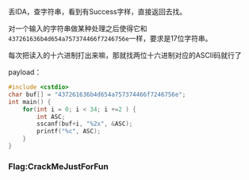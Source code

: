 丢IDA，查字符串，看到有Success字样，直接返回去找。

对一个输入的字符串做某种处理之后使得它和`437261636b4d654a757374466f7246756e`一样，要求是17位字符串。

每次把读入的十六进制打出来嘛，那就找两位十六进制对应的ASCII码就行了

payload：

```cpp
#include <cstdio>
char buf[] = "437261636b4d654a757374466f7246756e";
int main() {
    for(int i = 0; i < 34; i +=2 ) {
        int ASC;
        sscanf(buf+i, "%2x", &ASC);
        printf("%c", ASC);
    }
}
```

### Flag:CrackMeJustForFun